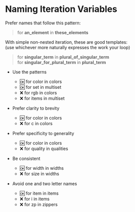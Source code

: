 # Naming Iteration Variables

Prefer names that follow this pattern:   

> for **an_element** in **these_elements**

With simple non-nested iteration, these are good templates:  
(use whichever more naturally expresses the work your loop)

> for **singular_term** in **plural_of_singular_term**  
> for **singular_for_plural_term** in **plural_term**

- Use the patterns
  - :ok: for color in colors
  - :ok: for set in multiset
  - :x:  for rgb in colors
  - :x:  for items in multiset

- Prefer clarity to brevity  
  - :ok: for color in colors
  - :x:  for c in colors
  
- Prefer specificity to generality  
  - :ok: for color in colors
  - :x:  for quality in qualities

- Be consistent
  - :ok: for width in widths
  - :x:  for size in widths
  
- Avoid one and two letter names
  - :ok: for item in items
  - :x:  for i in items
  - :x:  for zp in zippers
  
